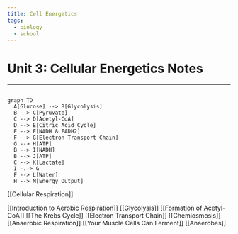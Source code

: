 ```yaml
---
title: Cell Energetics
tags:
  - biology
  - school
---
```


# Unit 3: Cellular Energetics Notes 

-------------


```mermaid

graph TD
  A[Glucose] --> B[Glycolysis]
  B --> C[Pyruvate]
  C --> D[Acetyl-CoA]
  D --> E[Citric Acid Cycle]
  E --> F[NADH & FADH2]
  F --> G[Electron Transport Chain]
  G --> H[ATP]
  B --> I[NADH] 
  B --> J[ATP]
  C --> K[Lactate]
  I -.-> G
  F --> L[Water] 
  H --> M[Energy Output]
```
[[Cellular Respiration]]

[[Introduction to Aerobic Respiration]]
[[Glycolysis]]
[[Formation of Acetyl-CoA]]
[[The Krebs Cycle]]
[[Electron Transport Chain]]
[[Chemiosmosis]]
[[Anaerobic Respiration]]
[[Your Muscle Cells Can Ferment]]
[[Anaerobes]]
